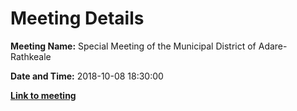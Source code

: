 # Meeting Details

**Meeting Name:** Special Meeting of the Municipal District of Adare-Rathkeale

**Date and Time:** 2018-10-08 18:30:00

**<a href="https://www.limerick.ie/council/whats-on/special-meeting-municipal-district-adare-rathkeale-12" target="_blank">Link to meeting</a>**
